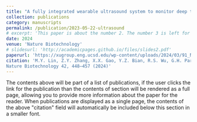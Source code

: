 ```yaml
---
title: "A fully integrated wearable ultrasound system to monitor deep tissues in moving subjects"
collection: publications
category: manuscripts
permalink: /publication/2023-05-22-ultrasound
# excerpt: 'This paper is about the number 2. The number 3 is left for future work.'
date: 2024
venue: 'Nature Biotechnology'
# slidesurl: 'http://academicpages.github.io/files/slides2.pdf'
paperurl: 'https://xugroup.eng.ucsd.edu/wp-content/uploads/2024/03/91_NBT.pdf'
citation: 'M.Y. Lin, Z.Y. Zhang, X.X. Gao, Y.Z. Bian, R.S. Wu, G.H. Park, Z.Y. Lou, Z.R. Zhang, X.C. Xu, X.J. Chen, A. Kang, X.Y. Yang, W.T. Yue, L. Yin, C.H. Wang, B.Y. Qi, S. Zhou, H.J. Hu, H. Huang, M.H. Li, Y. Gu, J. Mu, A. Yang, A. Yaghi, Y.M. Chen, Y.S. Lei, C.C.F. Lu, R.T. Wang, J. Wang, S. Xiang, E.B., Kistler, N. Vasconcelos & S. Xu
Nature Biotechnology 42, 448–457 (2024)'
---
```


The contents above will be part of a list of publications, if the user clicks the link for the publication than the contents of section will be rendered as a full page, allowing you to provide more information about the paper for the reader. When publications are displayed as a single page, the contents of the above "citation" field will automatically be included below this section in a smaller font.